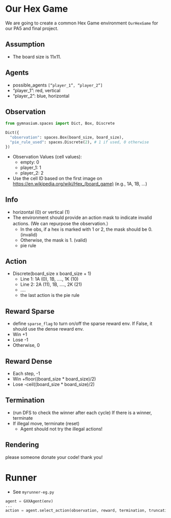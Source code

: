 # Our Hex Game
We are going to create a common Hex Game environment ```OurHexGame``` for our PA5 and final project.

## Assumption
- The board size is 11x11.

## Agents
- possible_agents ```[“player_1”, “player_2”]```
- “player_1”: red, vertical
- “player_2”: blue, horizontal

## Observation 
```python
from gymnasium.spaces import Dict, Box, Discrete

Dict({
  "observation": spaces.Box(board_size, board_size),
  "pie_rule_used": spaces.Discrete(2), # 1 if used, 0 otherwise
})
```

- Observation Values (cell values):
  - empty: 0
  - player_1: 1
  - player_2: 2
- Use the cell ID based on the first image on https://en.wikipedia.org/wiki/Hex_(board_game) (e.g., 1A, 1B, ...)

## Info
- horizontal (0) or vertical (1)
- The environment should provide an action mask to indicate invalid actions. (We can repurpose the observation.）
  - In the obs, if a hex is marked with 1 or 2, the mask should be 0. (invalid)
  - Otherwise, the mask is 1. (valid)
  - pie rule
  
## Action
- Discrete(board_size x board_size + 1)
  - Line 1: 1A (0), 1B, ...., 1K (10)
  - Line 2: 2A (11), 1B, ...., 2K (21)
  - ....
  - the last action is the pie rule 


## Reward Sparse
- define ```sparse_flag``` to turn on/off the sparse reward env. If False, it should use the dense reward env.
- Win +1
- Lose -1
- Otherwise, 0

## Reward Dense
- Each step, -1
- Win +floor((board_size * board_size)/2)
- Lose -ceil((board_size * board_size)/2)

## Termination
- (run DFS to check the winner after each cycle) If there is a winner, terminate
- If illegal move, terminate (reset)
  - Agent should not try the illegal actions!

## Rendering
please someone donate your code! thank you!

# Runner
- See ```myrunner-eg.py```

```python
agent = GXXAgent(env)
...
action = agent.select_action(observation, reward, termination, truncation, info)
```